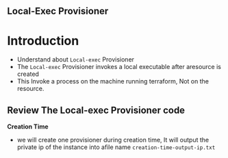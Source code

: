## Local-Exec Provisioner
# Introduction
- Understand about `Local-exec` Provisioner
- The `Local-exec` Provisioner invokes a local executable after aresource is created 
- This Invoke a process on the machine running terraform, Not on the resource.

## Review The Local-exec Provisioner code
**Creation Time**
- we will create one provisioner during creation time, It will output the private ip of the instance into afile name `creation-time-output-ip.txt`

